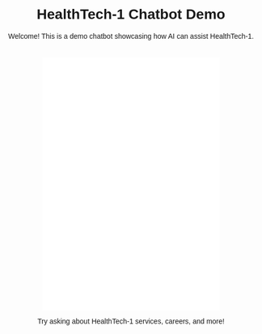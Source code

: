 <html lang="en">
<head>
    <meta charset="UTF-8">
    <meta name="viewport" content="width=device-width, initial-scale=1.0">
    <title>HealthTech-1 Chatbot Demo</title>
    <style>
        body {
            text-align: center;
            font-family: Arial, sans-serif;
            padding: 20px;
        }
        iframe {
            border: none;
            margin-top: 20px;
        }
    </style>
</head>
<body>
    <h1>HealthTech-1 Chatbot Demo</h1>
    <p>Welcome! This is a demo chatbot showcasing how AI can assist HealthTech-1.</p>

  <iframe allow="microphone;" width="350" height="500"
    src="(https://console.dialogflow.com/api-client/demo/embedded/2ba4a88b-2d90-4ac6-90b9-f195f09c4f52)">
</iframe>

<p>Try asking about HealthTech-1 services, careers, and more!</p>
</body>
</html>

